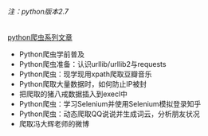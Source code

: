 ###### 注：python版本2.7

[python爬虫系列文章](https://mp.weixin.qq.com/s/BUZhmh-3qIe2HCpZrY4Zig)

- Python爬虫学前普及
- Python爬虫准备：认识urllib/urllib2与requests
- Python爬虫：现学现用xpath爬取豆瓣音乐
- Python爬取大量数据时，如何防止IP被封
- 把爬取的猪八戒数据插入到execl中
- Python爬虫：学习Selenium并使用Selenium模拟登录知乎
- Python爬虫：动态爬取QQ说说并生成词云，分析朋友状况
- 爬取冯大辉老师的微博